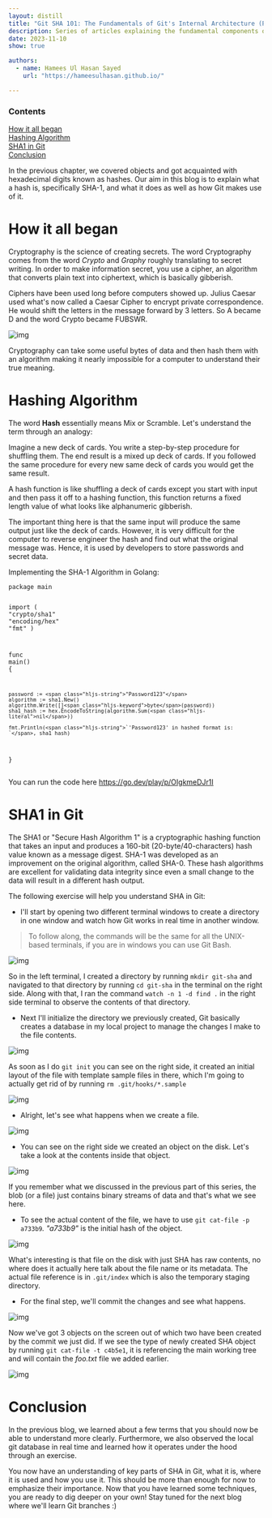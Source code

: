 ```yaml
---
layout: distill
title: "Git SHA 101: The Fundamentals of Git's Internal Architecture (Part 2 of 3)"
description: Series of articles explaining the fundamental components of Git
date: 2023-11-10
show: true

authors:
  - name: Hamees Ul Hasan Sayed
    url: "https://hameesulhasan.github.io/"

---
```

<d-contents>
  <nav class="l-text figcaption">
  <h3>Contents</h3>
    <div><a href="#heading-how-it-all-began">How it all began</a></div>
    <div><a href="#heading-hashing-algorithm">Hashing Algorithm</a></div>
    <div><a href="#heading-sha1-in-git">SHA1 in Git</a></div>
    <div><a href="#heading-conclusion">Conclusion</a></div>
    <!-- <ul>
       <li><a href="#subsection">Subsection</a></li>
    </ul> -->
  </nav>
</d-contents>


<p>In the previous chapter, we covered objects and got acquainted with hexadecimal digits known as hashes. Our aim in this blog is to explain what a hash is, specifically SHA-1, and what it does as well as how Git makes use of it.</p>
<h1 id="heading-how-it-all-began">How it all began</h1>
<p>Cryptography is the science of creating secrets. The word Cryptography comes from the word <em>Crypto</em> and <em>Graphy</em> roughly translating to secret writing. In order to make information secret, you use a cipher, an algorithm that converts plain text into ciphertext, which is basically gibberish.</p>
<p>Ciphers have been used long before computers showed up. Julius Caesar used what's now called a Caesar Cipher to encrypt private correspondence. He would shift the letters in the message forward by 3 letters. So A became D and the word Crypto became FUBSWR.</p>
<p><img loading="lazy" src="https://project-assets.showwcase.com/11561/1669493844416-rLH7MA9Nr.avif" alt="img" /></p>
<p>Cryptography can take some useful bytes of data and then hash them with an algorithm making it nearly impossible for a computer to understand their true meaning.</p>
<h1 id="heading-hashing-algorithm">Hashing Algorithm</h1>
<p>The word <strong>Hash</strong> essentially means Mix or Scramble. Let's understand the term through an analogy:</p>
<p>Imagine a new deck of cards. You write a step-by-step procedure for shuffling them. The end result is a mixed up deck of cards. If you followed the same procedure for every new same deck of cards you would get the same result.</p>
<p>A hash function is like shuffling a deck of cards except you start with input and then pass it off to a hashing function, this function returns a fixed length value of what looks like alphanumeric gibberish.</p>
<p>The important thing here is that the same input will produce the same output just like the deck of cards. However, it is very difficult for the computer to reverse engineer the hash and find out what the original message was. Hence, it is used by developers to store passwords and secret data.</p>
<p>Implementing the SHA-1 Algorithm in Golang:</p>
<pre><code class="lang-go"><span class="hljs-keyword">package</span> main

<span class="hljs-keyword">import</span> (
    <span class="hljs-string">"crypto/sha1"</span>
    <span class="hljs-string">"encoding/hex"</span>
    <span class="hljs-string">"fmt"</span>
)

<span class="hljs-function"><span class="hljs-keyword">func</span> <span class="hljs-title">main</span><span class="hljs-params">()</span></span> {

    password := <span class="hljs-string">"Password123"</span>
    algorithm := sha1.New()
    algorithm.Write([]<span class="hljs-keyword">byte</span>(password))
    sha1_hash := hex.EncodeToString(algorithm.Sum(<span class="hljs-literal">nil</span>))

    fmt.Println(<span class="hljs-string">`'Password123' in hashed format is: `</span>, sha1_hash)
}
</code></pre>
<p>You can run the code here <a target="_blank" href="https://go.dev/play/p/OIgkmeDJr1I">https://go.dev/play/p/OIgkmeDJr1I</a></p>
<h1 id="heading-sha1-in-git">SHA1 in Git</h1>
<p>The SHA1 or "Secure Hash Algorithm 1" is a cryptographic hashing function that takes an input and produces a 160-bit (20-byte/40-characters) hash value known as a message digest. SHA-1 was developed as an improvement on the original algorithm, called SHA-0. These hash algorithms are excellent for validating data integrity since even a small change to the data will result in a different hash output.</p>
<p>The following exercise will help you understand SHA in Git:</p>
<ul>
<li>I'll start by opening two different terminal windows to create a directory in one window and watch how Git works in real time in another window.</li>
</ul>
<blockquote>
<p>To follow along, the commands will be the same for all the UNIX-based terminals, if you are in windows you can use Git Bash.</p>
</blockquote>
<p><img loading="lazy" src="https://project-assets.showwcase.com/700x/11561/1669722991609-Screenshot%2520from%25202022-11-29%252017-26-21.png?type=webp" alt="img" /></p>
<p>So in the left terminal, I created a directory by running <code>mkdir git-sha</code> and navigated to that directory by running <code>cd git-sha</code> in the terminal on the right side. Along with that, I ran the command <code>watch -n 1 -d find .</code> in the right side terminal to observe the contents of that directory.</p>
<ul>
<li>Next I'll initialize the directory we previously created, Git basically creates a database in my local project to manage the changes I make to the file contents.</li>
</ul>
<p><img loading="lazy" src="https://project-assets.showwcase.com/700x/11561/1669723423101-Screenshot%2520from%25202022-11-29%252017-33-32.png?type=webp" alt="img" /></p>
<p>As soon as I do <code>git init</code> you can see on the right side, it created an initial layout of the file with template sample files in there, which I'm going to actually get rid of by running <code>rm .git/hooks/*.sample</code></p>
<p><img loading="lazy" src="https://project-assets.showwcase.com/700x/11561/1669723774711-Screenshot%2520from%25202022-11-29%252017-39-25.png?type=webp" alt="img" /></p>
<ul>
<li>Alright, let's see what happens when we create a file.</li>
</ul>
<p><img loading="lazy" src="https://project-assets.showwcase.com/700x/11561/1669724132834-Screenshot%2520from%25202022-11-29%252017-45-20.png?type=webp" alt="img" /></p>
<ul>
<li>You can see on the right side we created an object on the disk. Let's take a look at the contents inside that object.</li>
</ul>
<p><img loading="lazy" src="https://project-assets.showwcase.com/700x/11561/1669724427542-Screenshot%2520from%25202022-11-29%252017-50-15.png?type=webp" alt="img" /></p>
<p>If you remember what we discussed in the previous part of this series, the blob (or a file) just contains binary streams of data and that's what we see here.</p>
<ul>
<li>To see the actual content of the file, we have to use <code>git cat-file -p a733b9</code><em>. "a733b9"</em> is the initial hash of the object.</li>
</ul>
<p><img loading="lazy" src="https://project-assets.showwcase.com/700x/11561/1669724784586-Screenshot%2520from%25202022-11-29%252017-56-19.png?type=webp" alt="img" /></p>
<p>What's interesting is that file on the disk with just SHA has raw contents, no where does it actually here talk about the file name or its metadata. The actual file reference is in <code>.git/index</code> which is also the temporary staging directory.</p>
<ul>
<li>For the final step, we'll commit the changes and see what happens.</li>
</ul>
<p><img loading="lazy" src="https://project-assets.showwcase.com/700x/11561/1669725239082-Screenshot%2520from%25202022-11-29%252018-03-46.png?type=webp" alt="img" /></p>
<p>Now we've got 3 objects on the screen out of which two have been created by the commit we just did. If we see the type of newly created SHA object by running <code>git cat-file -t c4b5e1</code>, it is referencing the main working tree and will contain the <em>foo.txt</em> file we added earlier.</p>
<p><img loading="lazy" src="https://project-assets.showwcase.com/700x/11561/1669725528561-Screenshot%2520from%25202022-11-29%252018-07-08.png?type=webp" alt="img" /></p>
<h1 id="heading-conclusion">Conclusion</h1>
<p>In the previous blog, we learned about a few terms that you should now be able to understand more clearly. Furthermore, we also observed the local git database in real time and learned how it operates under the hood through an exercise.</p>
<p>You now have an understanding of key parts of SHA in Git, what it is, where it is used and how you use it. This should be more than enough for now to emphasize their importance. Now that you have learned some techniques, you are ready to dig deeper on your own! Stay tuned for the next blog where we'll learn Git branches :)</p>